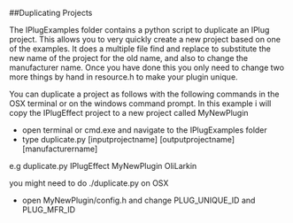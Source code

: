 ##Duplicating Projects

The IPlugExamples folder contains a python script to duplicate an IPlug project. This allows you to very quickly create a new project based on one of the examples. It does a multiple file find and replace to substitute the new name of the project for the old name, and also to change the manufacturer name. Once you have done this you only need to change two more things by hand in resource.h to make your plugin unique.

You can duplicate a project as follows with the following commands in the OSX terminal or on the windows command prompt. In this example i will copy the IPlugEffect project to a new project called MyNewPlugin

- open terminal or cmd.exe and navigate to the IPlugExamples folder
- type
	duplicate.py [inputprojectname] [outputprojectname] [manufacturername]

e.g
	duplicate.py IPlugEffect MyNewPlugin OliLarkin

you might need to do ./duplicate.py on OSX

- open  MyNewPlugin/config.h and change PLUG_UNIQUE_ID and PLUG_MFR_ID